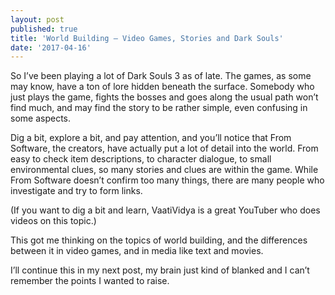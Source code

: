 ```yaml
---
layout: post
published: true
title: 'World Building – Video Games, Stories and Dark Souls'
date: '2017-04-16'
---
```

So I’ve been playing a lot of Dark Souls 3 as of late. The games, as some may know, have a ton of lore hidden beneath the surface. Somebody who just plays the game, fights the bosses and goes along the usual path won’t find much, and may find the story to be rather simple, even confusing in some aspects.

Dig a bit, explore a bit, and pay attention, and you’ll notice that From Software, the creators, have actually put a lot of detail into the world. From easy to check item descriptions, to character dialogue, to small environmental clues, so many stories and clues are within the game. While From Software doesn’t confirm too many things, there are many people who investigate and try to form links.

(If you want to dig a bit and learn, VaatiVidya is a great YouTuber who does videos on this topic.)

This got me thinking on the topics of world building, and the differences between it in video games, and in media like text and movies.

I’ll continue this in my next post, my brain just kind of blanked and I can’t remember the points I wanted to raise.